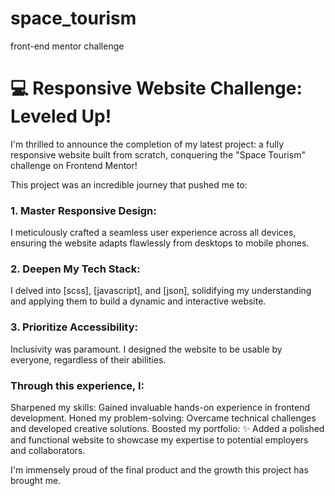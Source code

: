 # space_tourism
front-end mentor challenge 


# 💻 Responsive Website Challenge: Leveled Up!

I'm thrilled to announce the completion of my latest project:
a fully responsive website built from scratch,
conquering the "Space Tourism" challenge on Frontend Mentor!

This project was an incredible journey that pushed me to:

### 1. Master Responsive Design:
   I meticulously crafted a seamless user experience
   across all devices, ensuring the website adapts flawlessly from desktops to mobile phones.

### 2. Deepen My Tech Stack:
  I delved into [scss], [javascript], and [json],
  solidifying my understanding and applying them to build a dynamic and interactive website.

### 3. Prioritize Accessibility:
Inclusivity was paramount. I designed the website to be usable by everyone, regardless of their abilities.



### Through this experience, I:

Sharpened my skills: Gained invaluable hands-on experience in frontend development.
Honed my problem-solving: Overcame technical challenges and developed creative solutions.
Boosted my portfolio: ✨ Added a polished and functional website to showcase my expertise to potential employers and collaborators.

I'm immensely proud of the final product and the growth this project has brought me.

